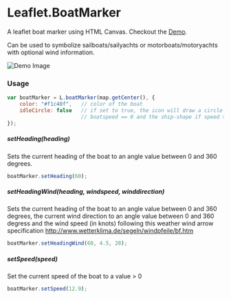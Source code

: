 Leaflet.BoatMarker
==================

A leaflet boat marker using HTML Canvas.
Checkout the [Demo](http://thomasbrueggemann.github.io/leaflet.boatmarker/).

Can be used to symbolize sailboats/sailyachts or motorboats/motoryachts with optional wind information.

![Demo Image](http://i.imgur.com/KYZaG8C.png)

### Usage

```javascript
var boatMarker = L.boatMarker(map.getCenter(), {
  	color: "#f1c40f", 	// color of the boat
	idleCircle: false	// if set to true, the icon will draw a circle if
						// boatspeed == 0 and the ship-shape if speed > 0
});
```

##### setHeading(heading)

Sets the current heading of the boat to an angle value between 0 and 360 degrees.

```javascript
boatMarker.setHeading(60);
```

##### setHeadingWind(heading, windspeed, winddirection)

Sets the current heading of the boat to an angle value between 0 and 360 degrees,
the current wind direction to an angle value between 0 and 360 degress and the wind
speed (in knots) following this weather wind arrow specification http://www.wetterklima.de/segeln/windpfeile/bf.htm

```javascript
boatMarker.setHeadingWind(60, 4.5, 20);
```

##### setSpeed(speed)

Set the current speed of the boat to a value > 0

```javascript
boatMarker.setSpeed(12.9);
```
